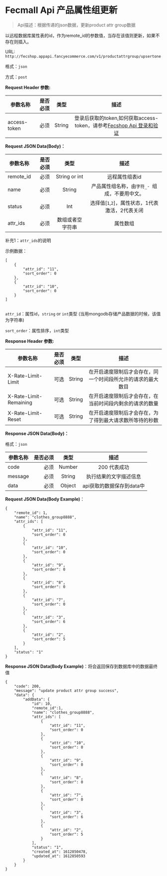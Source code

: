 Fecmall Api 产品属性组更新
=================


> Api描述：根据传递的json数据，更新product attr group数据

以远程数据库属性表的id，作为remote_id的参数值，当存在该值则更新，如果不存在则插入。



URL: `http://fecshop.appapi.fancyecommerce.com/v1/productattrgroup/upsertone`

格式：`json`

方式：`post`

**Request Header 参数:**


| 参数名称        | 是否必须    |  类型       |  描述     |
| ----------------| -----:      | :----:      |:----:     |
| access-token    | 必须        |   String    | 登录后获取的token,如何获取access-token，请参考[Fecshop Api 登录和验证](fecshop-api-login-and-verification.md)|


**Request JSON Data(Body)：**

| 参数名称        | 是否必须    |  类型       |  描述     |
| ----------------| -----:      | :----:      |:----:     |
| remote_id           | 必须        |   String or int     | 远程属性组表id       |
| name           | 必须        |   String    | 产品属性组名称，由`字符_- `组成，不要用中文。       |
| status   | 必须        |   Int    | 选择值[`1`,`2`]，属性状态，1代表激活，2代表关闭|
| attr_ids          | 必须         |   数组或者空字符串    | 属性数组|

补充1：`attr_ids`的说明

示例数据：

```
[
    {
        "attr_id": "11",
        "sort_order": 0
    },
    {
        "attr_id": "10",
        "sort_order": 0
    }
]


```

`attr_id`：属性id，`string` or `int`类型 (当用mongodb存储产品数据的时候，该值为字符串)

`sort_order`：属性排序，`int`类型



**Response Header 参数:**


| 参数名称                    | 是否必须    |  类型       |  描述     |
| ----------------------------| -----:      | :----:      |:----:     |
| X-Rate-Limit-Limit          | 可选        |   String    | 在开启速度限制后才会存在，同一个时间段所允许的请求的最大数目|
| X-Rate-Limit-Remaining      | 可选        |   String    | 在开启速度限制后才会存在，在当前时间段内剩余的请求的数量|
| X-Rate-Limit-Reset          | 可选        |   String    | 在开启速度限制后才会存在，为了得到最大请求数所等待的秒数|



**Response JSON Data(Body)：**

格式：`json`

| 参数名称        | 是否必须    |  类型       |  描述        |
| ----------------| -----:      | :----:      |:----:        | 
| code            | 必须        |   Number    | 200 代表成功 |
| message         | 必须        |   String    | 执行结果的文字描述信息  |
| data            | 必须        |   Object    | api获取的数据保存到data中  |



**Request JSON Data(Body Example)**：

```
{
    "remote_id": 1,
    "name": "clothes_group8888",
    "attr_ids": [
        {
            "attr_id": "11",
            "sort_order": 0
        },
        {
            "attr_id": "10",
            "sort_order": 0
        },
        {
            "attr_id": "9",
            "sort_order": 0
        },
        {
            "attr_id": "8",
            "sort_order": 0
        },
        {
            "attr_id": "7",
            "sort_order": 0
        },
        {
            "attr_id": "3",
            "sort_order": 6
        },
        {
            "attr_id": "2",
            "sort_order": 5
        }
    ],
    "status": "1"
}
```


**Response JSON Data(Body Example)**：将会返回保存到数据库中的数据最终值

```
{
    "code": 200,
    "message": "update product attr group success",
    "data": {
        "addData": {
            "id": 10,
            "remote_id":1,
            "name": "clothes_group8888",
            "attr_ids": [
                {
                    "attr_id": "11",
                    "sort_order": 0
                },
                {
                    "attr_id": "10",
                    "sort_order": 0
                },
                {
                    "attr_id": "9",
                    "sort_order": 0
                },
                {
                    "attr_id": "8",
                    "sort_order": 0
                },
                {
                    "attr_id": "7",
                    "sort_order": 0
                },
                {
                    "attr_id": "3",
                    "sort_order": 6
                },
                {
                    "attr_id": "2",
                    "sort_order": 5
                }
            ],
            "status": "1",
            "created_at": 1612850478,
            "updated_at": 1612850593
        }
    }
}

```


























































